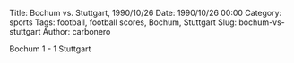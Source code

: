 Title: Bochum vs. Stuttgart, 1990/10/26
Date: 1990/10/26 00:00
Category: sports
Tags: football, football scores, Bochum, Stuttgart
Slug: bochum-vs-stuttgart
Author: carbonero


Bochum 1 - 1 Stuttgart
